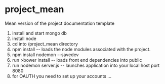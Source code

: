 # project_mean
Mean version of the project documentation template

1. install and start mongo db
2. install node
3. cd into /project_mean directory
4. npm install -- loads the node modules associated with the project.
5. npm install nodemon --savedev
6. run >bower install -- loads front end dependencies into public
7. run nodemon server.js -- launches application into your local host port 8080
8. for OAUTH you need to set up your accounts ...
